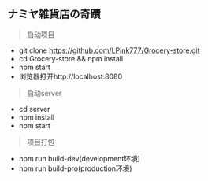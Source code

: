 ## ナミヤ雑貨店の奇蹟

> 启动项目
* git clone https://github.com/LPink777/Grocery-store.git
* cd Grocery-store && npm install
* npm start
* 浏览器打开http://localhost:8080

> 启动server
* cd server
* npm install
* npm start

> 项目打包
* npm run build-dev(development环境)
* npm run build-pro(production环境)
